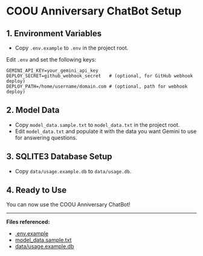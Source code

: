 # COOU Anniversary ChatBot Setup

## 1. Environment Variables

- Copy `.env.example` to `.env` in the project root.

Edit `.env` and set the following keys:

```
GEMINI_API_KEY=your_gemini_api_key
DEPLOY_SECRET=github_webhook_secret   # (optional, for GitHub webhook deploy)
DEPLOY_PATH=/home/username/domain.com # (optional, path for webhook deploy)
```

## 2. Model Data

- Copy `model_data.sample.txt` to `model_data.txt` in the project root.
- Edit `model_data.txt` and populate it with the data you want Gemini to use for answering questions.

## 3. SQLITE3 Database Setup

- Copy `data/usage.example.db` to `data/usage.db`.

## 4. Ready to Use

You can now use the COOU Anniversary ChatBot!

---
**Files referenced:**
- [.env.example](.env.example)
- [model_data.sample.txt](model_data.sample.txt)
- [data/usage.example.db](data/usage.example.db)